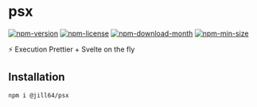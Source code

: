 <!----- BEGIN GHOST DOCS HEADER ----->

# psx

[![npm-version](https://img.shields.io/npm/v/@jill64/psx)](https://npmjs.com/package/@jill64/psx) [![npm-license](https://img.shields.io/npm/l/@jill64/psx)](https://npmjs.com/package/@jill64/psx) [![npm-download-month](https://img.shields.io/npm/dm/@jill64/psx)](https://npmjs.com/package/@jill64/psx) [![npm-min-size](https://img.shields.io/bundlephobia/min/@jill64/psx)](https://npmjs.com/package/@jill64/psx)

⚡️ Execution Prettier + Svelte on the fly

## Installation

```sh
npm i @jill64/psx
```

<!----- END GHOST DOCS HEADER ----->
